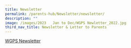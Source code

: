 ```yaml
---
title: Newsletter
permalink: /parents-hub/Newsletter/newsletter/
description: ""
image: /images/2023   Jan to Dec/WGPS Newletter_2022.jpg
third_nav_title: Newsletter & Letter to Parents
---
```







[WGPS Newsletter](http://www.westgroveprimary.com/mobile/index.html)